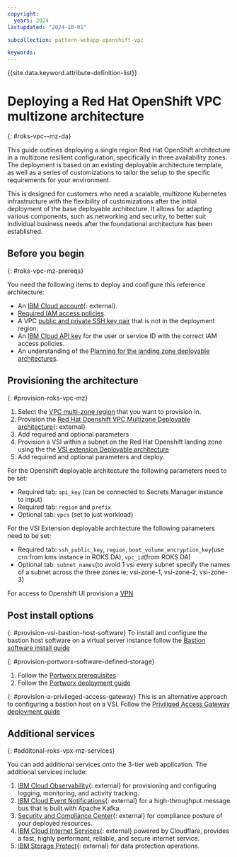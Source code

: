 ```yaml
---
copyright:
  years: 2024
lastupdated: "2024-10-01"

subcollection: pattern-webapp-openshift-vpc

keywords:
---
```

{{site.data.keyword.attribute-definition-list}}

# Deploying a Red Hat OpenShift VPC multizone architecture
{: #roks-vpc--mz-da}

This guide outlines deploying a single region Red Hat OpenShift architecture in a multizone resilient configuration, specifically in three availability zones. The deployment is based on an existing deployable architecture template, as well as a series of customizations to tailor the setup to the specific requirements for your environment.

This is designed for customers who need a scalable, multizone Kubernetes infrastructure with the flexibility of customizations after the initial deployment of the base deployable architecture. It allows for adapting various components, such as networking and security, to better suit individual business needs after the foundational architecture has been established.

## Before you begin
{: #roks-vpc-mz-prereqs}

You need the following items to deploy and configure this reference architecture:

* An [IBM Cloud account](https://cloud.ibm.com/registration){: external}.
* [Required IAM access policies](https://github.com/terraform-ibm-modules/terraform-ibm-web-app-mzr-da/tree/main/solutions/e2e#required-iam-access-policies).
* A VPC [public and private SSH key pair](/docs/vpc?topic=vpc-ssh-keys&interface=ui) that is not in the deployment region.
* An [IBM Cloud API key](/docs/account?topic=account-userapikey&interface=ui) for the user or service ID with the correct IAM access policies.
* An understanding of the [Planning for the landing zone deployable architectures](/docs/secure-infrastructure-vpc?topic=secure-infrastructure-vpc-plan).

## Provisioning the architecture
{: #provision-roks-vpc-mz}

1. Select the [VPC multi-zone region](/docs/vpc?topic=vpc-creating-a-vpc-in-a-different-region&interface=cli) that you want to provision in.
2. Provision the [Red Hat Openshift VPC Multizone Deployable architecture](https://cloud.ibm.com/docs/deployable-reference-architectures?topic=deployable-reference-architectures-ocp-ra){: external} 
3. Add required and optional parameters
4. Provision a VSI within a subnet on the Red Hat Openshift landing zone using the the [VSI extension Deployable architecture](/docs/secure-infrastructure-vpc?topic=secure-infrastructure-vpc-vsi-ext-ra)
5. Add required and optional parameters and deploy.

For the Openshift deployable architecture the following parameters need to be set:

* Required tab: `api_key` (can be connected to Secrets Manager instance to input)
* Required tab: `region` and `prefix`
* Optional tab: `vpcs` (set to just workload)

For the VSI Extension deployable architecture the following parameters need to be set:

* Required tab: `ssh_public_key`, `region`, `boot_volume_encryption_key`(use crn from kms instance in ROKS DA), `vpc_id`(from ROKS DA)
* Optional tab: `subnet_names`(to avoid 1 vsi every subnet specify the names of a subnet across the three zones ie; vsi-zone-1, vsi-zone-2, vsi-zone-3)

For access to Openshift UI provision a [VPN](https://cloud.ibm.com/docs/vpc?topic=vpc-vpn-create-server&interface=ui)


## Post install options
{: #provision-vsi-bastion-host-software}
To install and configure the bastion host software on a virtual server instance follow the [Bastion software install guide](/docs/solution-tutorials?topic=solution-tutorials-vpc-secure-management-bastion-server)


{: #provision-portworx-software-defined-storage}

1. Follow the [Portworx prerequisites](https://docs.portworx.com/portworx-enterprise/platform/kubernetes/ibm-iks/before-you-begin)
2. Follow the [Portworx deployment guide](/docs/openshift?topic=openshift-storage_portworx_deploy)
   
{: #provision-a-privileged-access-gateway}
This is an alternative approach to configuring a bastion host on a VSI. Follow the [Priviliged Access Gateway deployment guide](/docs/allowlist/privileged-access-gateway?topic=privileged-access-gateway-pag-prep-vsi)

## Additional services
{: #additonal-roks-vpx-mz-services}

You can add additional services onto the 3-tier web application. The additional services include:

1. [IBM Cloud Observability](https://cloud.ibm.com/catalog/7a4d68b4-cf8b-40cd-a3d1-f49aff526eb3/architecture/deploy-arch-ibm-observability-a3137d28-79e0-479d-8a24-758ebd5a0eab-global){: external} for provisioning and configuring logging, monitoring, and activity tracking.
2. [IBM Cloud Event Notifications](https://cloud.ibm.com/catalog/7a4d68b4-cf8b-40cd-a3d1-f49aff526eb3/architecture/deploy-arch-ibm-event-notifications-c7ac3ee6-4f48-4236-b974-b0cd8c624a46-global){: external} for a high-throughput message bus that is built with Apache Kafka.
3. [Security and Compliance Center](https://cloud.ibm.com/catalog/7a4d68b4-cf8b-40cd-a3d1-f49aff526eb3/architecture/deploy-arch-ibm-scc-9423f9bc-1290-4c71-a9ac-01898bfa7ccc-global){: external} for compliance posture of your deployed resources.
4. [IBM Cloud Internet Services](https://github.com/terraform-ibm-modules/terraform-ibm-cis){: external} powered by Cloudflare, provides a fast, highly performant, reliable, and secure internet service.
5. [IBM Storage Protect](https://cloud.ibm.com/catalog/content/SPonIBMCloud-20c54034-d319-48c0-beb6-0b4adc54265c-global?catalog_query=aHR0cHM6Ly9jbG91ZC5pYm0uY29tL2NhdGFsb2c%2Fc2VhcmNoPXN0b3JhZ2UlMjUyMHByb3RlY3Qjc2VhcmNoX3Jlc3VsdHM%3D){: external} for data protection operations.
